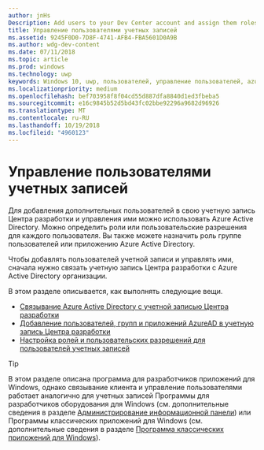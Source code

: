 ```yaml
---
author: jnHs
Description: Add users to your Dev Center account and assign them roles with specific permissions.
title: Управление пользователями учетных записей
ms.assetid: 9245F0D0-7D8F-4741-AFB4-FBA5601D0A9B
ms.author: wdg-dev-content
ms.date: 07/11/2018
ms.topic: article
ms.prod: windows
ms.technology: uwp
keywords: Windows 10, uwp, пользователей, управление пользователей, azure ad, нескольких пользователей, нескольким пользователям
ms.localizationpriority: medium
ms.openlocfilehash: bef703958f8f04cd55d887dfa8840d1ed3fbeba5
ms.sourcegitcommit: e16c9845b52d5bd43fc02bbe92296a9682d96926
ms.translationtype: MT
ms.contentlocale: ru-RU
ms.lasthandoff: 10/19/2018
ms.locfileid: "4960123"
---
```

# <a name="manage-account-users"></a>Управление пользователями учетных записей

Для добавления дополнительных пользователей в свою учетную запись Центра разработки и управления ими можно использовать Azure Active Directory. Можно определить роли или пользовательские разрешения для каждого пользователя. Вы также можете назначить роль группе пользователей или приложению Azure Active Directory.

Чтобы добавлять пользователей учетной записи и управлять ими, сначала нужно связать учетную запись Центра разработки с Azure Active Directory организации. 

В этом разделе описывается, как выполнять следующие вещи.

-   [Связывание Azure Active Directory с учетной записью Центра разработки](associate-azure-ad-with-dev-center.md)
-   [Добавление пользователей, групп и приложений AzureAD в учетную запись Центра разработки](add-users-groups-and-azure-ad-applications.md)
-   [Настройка ролей и пользовательских разрешений для пользователей учетных записей](set-custom-permissions-for-account-users.md)

> [!TIP]
> В этом разделе описана программа для разработчиков приложений для Windows, однако связывание клиента и управление пользователями работает аналогично для учетных записей Программы для разработчиков оборудования для Windows (см. дополнительные сведения в разделе [Администрирование информационной панели](https://docs.microsoft.com/windows-hardware/drivers/dashboard/dashboard-administration)) или Программы классических приложений для Windows (см. дополнительные сведения в разделе [Программа классических приложений для Windows](https://docs.microsoft.com/windows/desktop/appxpkg/windows-desktop-application-program#add-and-manage-account-users)).
